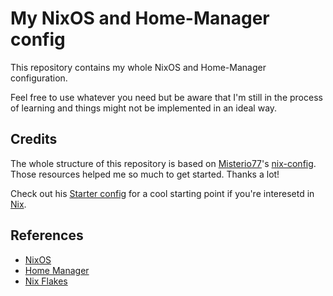 # My NixOS and Home-Manager config

This repository contains my whole NixOS and Home-Manager configuration.

Feel free to use whatever you need but be aware that I'm still in the process of learning and things might not be implemented in an ideal way.


## Credits
The whole structure of this repository is based on [Misterio77](https://github.com/Misterio77)'s [nix-config](https://github.com/Misterio77/nix-config).
Those resources helped me so much to get started. Thanks a lot!

Check out his [Starter config](https://github.com/Misterio77/nix-starter-configs) for a cool starting point if you're interesetd in [Nix](https://nixos.wiki/wiki/Nix_package_manager).

## References
- [NixOS](https://nixos.org/)
- [Home Manager](https://nixos.wiki/wiki/Home_Manager)
- [Nix Flakes](https://nixos.wiki/wiki/Flakes)
